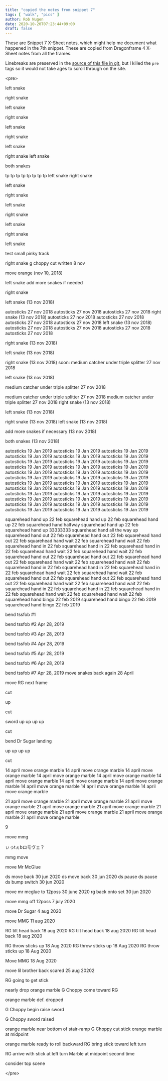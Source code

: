 ```yaml
---
title: "copied the notes from snippet 7"
tags: [ "walk", "pics" ]
author: Rob Nugen
date: 2020-10-20T07:23:44+09:00
draft: false
---
```


These are Snippet 7 X-Sheet notes, which might help me document what happened in the 7th snippet.  These are copied from Dragonframe 4 X-Sheet notes from all the frames.

Linebreaks are preserved in the [source of this file in git](https://raw.githubusercontent.com/marbletracks/marbletrack3.com/master/content/episode/2020/10/20snippet-7-notes.md), but I killed the `pre` tags so it would not take ages to scroll through on the site.

&lt;pre>










































left snake






right snake



left snake







right snake


left snake








right snake

left snake









right snake
left snake










both snakes


tp
tp
tp
tp
tp
tp
tp
tp
left snake
right snake









left snake

right snake








left snake


right snake







left snake



right snake






left snake

test small pinky track


right snake
g choppy cut written 8 nov

move orange (nov 10, 2018)


left snake
add more snakes if needed




right snake





left snake (13 nov 2018)


autosticks 27 nov 2018
autosticks 27 nov 2018
autosticks 27 nov 2018
right snake (13 nov 2018)
autosticks 27 nov 2018
autosticks 27 nov 2018
autosticks 27 nov 2018
autosticks 27 nov 2018
left snake (13 nov 2018)
autosticks 27 nov 2018
autosticks 27 nov 2018
autosticks 27 nov 2018
autosticks 27 nov 2018


right snake (13 nov 2018)



left snake (13 nov 2018)







right snake (13 nov 2018)
soon: medium catcher under triple splitter 27 nov 2018

left snake (13 nov 2018)



medium catcher under triple splitter 27 nov 2018


medium catcher under triple splitter 27 nov 2018
medium catcher under triple splitter 27 nov 2018
right snake (13 nov 2018)

left snake (13 nov 2018)









right snake (13 nov 2018)
left snake (13 nov 2018)


add more snakes if necessary (13 nov 2018)







both snakes (13 nov 2018)


































































autosticks 19 Jan 2019
autosticks 19 Jan 2019
autosticks 19 Jan 2019
autosticks 19 Jan 2019
autosticks 19 Jan 2019
autosticks 19 Jan 2019
autosticks 19 Jan 2019
autosticks 19 Jan 2019
autosticks 19 Jan 2019
autosticks 19 Jan 2019
autosticks 19 Jan 2019
autosticks 19 Jan 2019
autosticks 19 Jan 2019
autosticks 19 Jan 2019
autosticks 19 Jan 2019
autosticks 19 Jan 2019
autosticks 19 Jan 2019
autosticks 19 Jan 2019
autosticks 19 Jan 2019
autosticks 19 Jan 2019
autosticks 19 Jan 2019
autosticks 19 Jan 2019
autosticks 19 Jan 2019
autosticks 19 Jan 2019
autosticks 19 Jan 2019
autosticks 19 Jan 2019
autosticks 19 Jan 2019
autosticks 19 Jan 2019
autosticks 19 Jan 2019
autosticks 19 Jan 2019
autosticks 19 Jan 2019
autosticks 19 Jan 2019
autosticks 19 Jan 2019
autosticks 19 Jan 2019
autosticks 19 Jan 2019
autosticks 19 Jan 2019

















squarehead hand up 22 feb
squarehead hand up 22 feb
squarehead hand up 22 feb
squarehead hand halfway
squarehead hand up 22 feb
squarehead hand up
33333333
squarehead hand all the way up
squarehead hand out 22 feb
squarehead hand out 22 feb
squarehead hand out 22 feb
squarehead hand wait 22 feb
squarehead hand wait 22 feb
squarehead hand in 22 feb
squarehead hand in 22 feb
squarehead hand in 22 feb
squarehead hand wait 22 feb
squarehead hand wait 22 feb
squarehead hand out 22 feb
squarehead hand out 22 feb
squarehead hand out 22 feb
squarehead hand wait 22 feb
squarehead hand wait 22 feb
squarehead hand in 22 feb
squarehead hand in 22 feb
squarehead hand in 22 feb
squarehead hand wait 22 feb
squarehead hand wait 22 feb
squarehead hand out 22 feb
squarehead hand out 22 feb
squarehead hand out 22 feb
squarehead hand wait 22 feb
squarehead hand wait 22 feb
squarehead hand in 22 feb
squarehead hand in 22 feb
squarehead hand in 22 feb
squarehead hand wait 22 feb
squarehead hand wait 22 feb
squarehead hand bingo 22 feb 2019
squarehead hand bingo 22 feb 2019
squarehead hand bingo 22 feb 2019































































bend tssfob #1

bend tssfob #2 Apr 28, 2019


bend tssfob #3 Apr 28, 2019


bend tssfob #4 Apr 28, 2019


bend tssfob #5 Apr 28, 2019

bend tssfob #6 Apr 28, 2019


bend tssfob #7 Apr 28, 2019
move snakes back again 28 April













































































































































































































































































































































































































































































































































































































move RG next frame

















































































































































cut











up






cut











sword up
up
up
up



cut









bend Dr Sugar landing

up
up
up
up



cut




14 april move orange marble
14 april move orange marble
14 april move orange marble
14 april move orange marble
14 april move orange marble
14 april move orange marble
14 april move orange marble
14 april move orange marble
14 april move orange marble
14 april move orange marble
14 april move orange marble




21 april move orange marble
21 april move orange marble
21 april move orange marble
21 april move orange marble
21 april move orange marble
21 april move orange marble
21 april move orange marble
21 april move orange marble
21 april move orange marble














9



move mmg










ぃっtぇbロモヴェ？





mmg move



































































move Mr McGlue














ds move back 30 jun 2020
ds move back 30 jun 2020
ds pause
ds pause
ds bump switch 30 jun 2020





move mr mcglue to 12poss 30 june 2020
rg back onto set 30 jun 2020















move mmg off 12poss 7 july 2020























move Dr Sugar 4 aug 2020



















move MMG 11 aug 2020



RG tilt head back 18 aug 2020
RG tilt head back 18 aug 2020
RG tilt head back 18 aug 2020



RG throw sticks up 18 Aug 2020
RG throw sticks up 18 Aug 2020
RG throw sticks up 18 Aug 2020

Move MMG 18 Aug 2020



move lil brother back scared 25 aug 20202




















































RG going to get stick





nearly drop orange marble
G Choppy come toward RG

orange marble def. dropped


G Choppy begin raise sword


G Choppy sword raised

orange marble near bottom of stair-ramp
G Choppy cut stick
orange marble at midpoint


orange marble ready to roll backward
RG bring stick toward left turn


RG arrive with stick at left turn
Marble at midpoint second time

consider  top scene




































































































































































































































































&lt;/pre>
